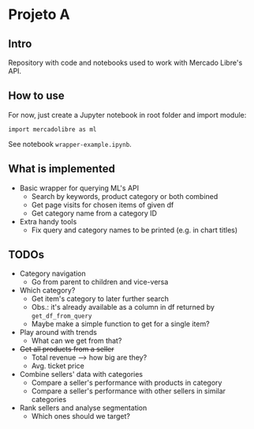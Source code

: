 # Projeto A 

## Intro
Repository with code and notebooks used to work with Mercado Libre's API.

## How to use
For now, just create a Jupyter notebook in root folder and import module:
```
import mercadolibre as ml
```

See notebook `wrapper-example.ipynb`.

## What is implemented

- Basic wrapper for querying ML's API
	- Search by keywords, product category or both combined
	- Get page visits for chosen items of given df
	- Get category name from a category ID
- Extra handy tools
	- Fix query and category names to be printed (e.g. in chart titles)

## TODOs

- Category navigation
	- Go from parent to children and vice-versa
- Which category?
	- Get item's category to later further search
	- Obs.: it's already available as a column in df returned by `get_df_from_query`
	- Maybe make a simple function to get for a single item?
- Play around with trends
	- What can we get from that?
- <s>Get all products from a seller</s>
	- Total revenue --> how big are they?
	- Avg. ticket price
- Combine sellers' data with categories
	- Compare a seller's performance with products in category
	- Compare a seller's performance with other sellers in similar categories
- Rank sellers and analyse segmentation
	- Which ones should we target?